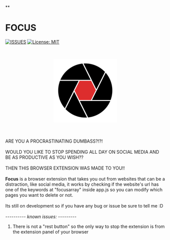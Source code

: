 ﻿**

# FOCUS

[![ISSUES](https://img.shields.io/github/issues/PandaDiestro/Focus?color=red&style=flat-square)](https://github.com/PandaDiestro/Focus/issues) [![License: MIT](https://img.shields.io/github/license/PandaDiestro/Focus?color=red&style=flat-square)](https://opensource.org/licenses/MIT)

![]()

<p align="center"><img src = "https://raw.githubusercontent.com/PandaDiestro/Focus/main/icons/focus%20%282%29.png" width = "200"></p>

\
\
ARE YOU A PROCRASTINATING DUMBASS?!?!
\
\
WOULD YOU LIKE TO STOP SPENDING ALL DAY ON SOCIAL MEDIA AND BE AS PRODUCTIVE AS YOU WISH??
\
\
THEN THIS BROWSER EXTENSION WAS MADE TO YOU!! 
\
\
**Focus** is a browser extension that takes you out from websites that can be a distraction, like social media, it works by checking if the website's url has one of the keywords at "focusarray" inside app.js so you can modify which pages you want to delete or not.
\
\
Its still on development so if you have any bug or issue be sure to tell me :D
\
\
_---------- known issues: ---------_
<ol>
  <li>There is not a "rest button" so the only way to stop the extension is from the extension panel of your browser</li>
</ol>

